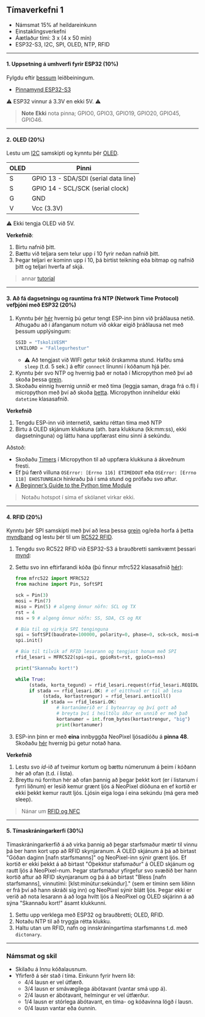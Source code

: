 
## Tímaverkefni 1 

- Námsmat 15% af heildareinkunn
- Einstaklingsverkefni
- Áætlaður tími: 3 x (4 x 50 mín)
- ESP32-S3, I2C, SPI, OLED, NTP, RFID 

---

#### 1. Uppsetning á umhverfi fyrir ESP32 (10%)
Fylgdu eftir [þessum](https://github.com/VESM2VT/ESP32/blob/main/verkefni/Timaverkefni0.md) leiðbeiningum. 

- [Pinnamynd ESP32-S3](https://github.com/Freenove/Freenove_ESP32_S3_WROOM_Board/blob/main/ESP32S3_Pinout.png)

:warning: ESP32 vinnur á 3.3V en ekki 5V. :warning:

> **Note**
> **Ekki** nota pinna; GPIO0, GPIO3, GPIO19, GPIO20, GPIO45, GPIO46. 

<!-- 
> [ESP32](https://lastminuteengineers.com/getting-started-with-esp32/) (önnur týpa) ásamt [ESP32 Pinout útskýringum](https://lastminuteengineers.com/esp32-pinout-reference/).
> ESP32 notast við 3.3V logic levels fyrir samskipti. Það er ekki hægt að vinna með íhluti sem krefjast 5V logic.
-->

---

#### 2. OLED (20%)

Lestu um [I2C](https://www.circuitbasics.com/basics-of-the-i2c-communication-protocol/) samskipti og kynntu þér [OLED](https://www.donskytech.com/micropython-interfacing-with-ssd1306-oled-display/).

OLED | Pinni
--- | ---
S | GPIO 13 - SDA/SDI (serial data line)
S | GPIO 14 - SCL/SCK (serial clock)
G | GND 
V | Vcc (3.3V)

:warning: Ekki tengja OLED við 5V.

**Verkefnið**:
1. Birtu nafnið þitt.
1. Bættu við teljara sem telur upp í 10 fyrir neðan nafnið þitt.
1. Þegar teljari er kominn upp í 10, þá birtist teikning eða bitmap og nafnið þitt og teljari hverfa af skjá.

> annar [tutorial](https://randomnerdtutorials.com/micropython-oled-display-esp32-esp8266/)

<!--
 _notar breytur_
- [ssd1306 library](https://pypi.org/project/micropython-ssd1306/) _nýja safnið (vísað í grein)_
- [ssd1306](https://github.com/VESM3/IOT/blob/main/Kodi/ssd1306.py) micropython safnið frá Adafruit. _read only núna_
- [Adafruit_GFX](https://randomnerdtutorials.com/micropython-ssd1306-oled-scroll-shapes-esp32-esp8266/)  Display Scroll Functions and Draw Shapes _**deprecated**_ <br> 
-->

---

#### 3. Að fá dagsetningu og rauntíma frá NTP (Network Time Protocol) vefþjóni með ESP32 (20%)

1. Kynntu þér [hér](https://docs.micropython.org/en/latest/esp32/quickref.html#wlan) hvernig þú getur tengt ESP-inn þinn við þráðlausa netið. Athugaðu að í áfanganum notum við okkar eigið þráðlausa net með þessum upplýsingum:
     ```python
     SSID = "TskoliVESM"
     LYKILORD = "Fallegurhestur"
     ```
     - ⚠️ Að tengjast við WIFI getur tekið örskamma stund. Hafðu smá `sleep` (t.d. 5 sek.) á eftir `connect` línunni í kóðanum hjá þér.
1. Kynntu þér svo NTP og hvernig það er notað í Micropython með því að skoða þessa [grein](https://bhave.sh/micropython-ntp/).
1. Skoðaðu einnig hvernig unnið er með tíma (leggja saman, draga frá o.fl) í micropython með því að skoða [þetta](https://docs.micropython.org/en/latest/library/time.html). Micropython inniheldur ekki `datetime` klasasafnið.

**Verkefnið**
1. Tengdu ESP-inn við internetið, sæktu réttan tíma með NTP
2. Birtu á OLED skjánum klukkuna (ath. bara klukkuna (kk:mm:ss), ekki dagsetninguna) og láttu hana uppfærast einu sinni á sekúndu.

Aðstoð:
 - Skoðaðu [Timers](https://docs.micropython.org/en/latest/esp32/quickref.html#timers) í Micropython til að uppfæra klukkuna á ákveðnum fresti.
 - Ef þú færð villuna `OSError: [Errno 116] ETIMEDOUT` eða `OSError: [Errno 118] EHOSTUNREACH` hinkraðu þá í smá stund og prófaðu svo aftur.
 - [A Beginner’s Guide to the Python time Module](https://realpython.com/python-time-module/)
 
<!-- 
Birtu tíma og dagsetningu ( dagur, mánuður, ár ) í Serial Monitor miðað við Ísland, sjá [Getting Time From NTP Server With ESP32](https://lastminuteengineers.com/esp32-ntp-server-date-time-tutorial/).

```C++
   ssid     = "TskoliVESM";           
   password = "Fallegurhestur";
```
-->
> Notaðu hotspot í síma ef skólanet virkar ekki.

---

#### 4. RFID (20%)

Kynntu þér SPI samskipti með því að lesa þessa [grein](https://www.circuitbasics.com/basics-of-the-spi-communication-protocol) og/eða horfa á þetta [myndband](https://www.youtube.com/watch?v=ldRkXTBw9_o) og lestu þér til um [RC522 RFID](https://lastminuteengineers.com/how-rfid-works-rc522-arduino-tutorial/). 

1. Tengdu svo RC522 RFID við ESP32-S3 á brauðbretti samkvæmt þessari [mynd](https://raw.githubusercontent.com/VESM3/IOT/main/Myndir/verkefni_1_3_rfid_tenging.png): 
1. Settu svo inn eftirfarandi kóða (þú finnur mfrc522 klasasafnið [hér](https://github.com/cefn/micropython-mfrc522/blob/master/mfrc522.py)):
     ```python
     from mfrc522 import MFRC522
     from machine import Pin, SoftSPI

     sck = Pin(3) 
     mosi = Pin(7)
     miso = Pin(5) # algeng önnur nöfn: SCL og TX
     rst = 4
     nss = 9 # algeng önnur nöfn: SS, SDA, CS og RX

     # Búa til og virkja SPI tenginguna
     spi = SoftSPI(baudrate=100000, polarity=0, phase=0, sck=sck, mosi=mosi, miso=miso)
     spi.init()

     # Búa til tilvik af RFID lesarann og tengjast honum með SPI
     rfid_lesari = MFRC522(spi=spi, gpioRst=rst, gpioCs=nss)

     print("Skannaðu kort!")

     while True:
          (stada, korta_tegund) = rfid_lesari.request(rfid_lesari.REQIDL)
          if stada == rfid_lesari.OK: # ef eitthvað er til að lesa
               (stada, kortastrengur) = rfid_lesari.anticoll()
               if stada == rfid_lesari.OK:
                    # kortanúmerið er í bytearray og því gott að 
                    # breyta því í heiltölu áður en unnið er með það
                    kortanumer = int.from_bytes(kortastrengur, "big")
                    print(kortanumer)
     ```

1. ESP-inn þinn er með **eina** innbyggða NeoPixel ljósadíóðu á **pinna 48**. Skoðaðu [hér](https://docs.micropython.org/en/latest/esp32/quickref.html#neopixel-and-apa106-driver) hvernig þú getur notað hana.

**Verkefnið**
1. Lestu svo *id*-ið af tveimur kortum og bættu númerunum á þeim í kóðann hér að ofan (t.d. í lista).
1. Breyttu nú forritun hér að ofan þannig að þegar þekkt kort (er í listanum í fyrri liðnum) er lesið kemur grænt ljós á NeoPixel díóðuna en ef kortið er ekki þekkt kemur rautt ljós. Ljósin eiga loga í eina sekúndu (má gera með sleep).

<!-- 

Finndu út ID á RFID tagi, sjá [víratengingar og kóða](https://esp32io.com/tutorials/esp32-rfid-nfc). 
1. Tengdu tvö LEDS (rautt og grænt) og RFID tags með RC522 til að auðkenna notanda, sjá [myndband](https://youtu.be/GX_4IAHJzBE) og [kóðadæmi](https://github.com/VESM3/IOT/blob/main/Kodi/RFID_audkenning.ino).

:warning:  Tengdu VCC í 3.3V (ekki 5V) annars skemmur þú RFID

RFID | ESP32
--- | ---
SS | GPIO 5
SCK | GPIO 18
MOSI | GPIO 23
MISO | GPIO 19
IRQ | 
GND | GND
RST | GPIO 27
VCC | **3.3V**
-->

> Nánar um [RFID og NFC](https://github.com/VESM3/IOT/wiki/RFID-og-NFC) <br>

<!--
Skrifaðu nafnið þitt á RFID tag með RC522 RFID. Notaðu lesaðgerð og birtu nafnið í Serial monitor.
fjarlægðu eftirfarandi kóða í les/skrif aðgerðum: `Serial.println(mfrc522.GetStatusCodeName(status));`
-->

---

#### 5. Tímaskráningarkerfi  (30%)

Tímaskráningarkerfið á að virka þannig að þegar starfsmaður mætir til vinnu þá ber hann kort upp að RFID skynjaranum. Á OLED skjánum á þá að birtast "Góðan daginn [nafn starfsmanns]" og NeoPixel-inn sýnir grænt ljós. Ef kortið er ekki þekkt á að birtast "Óþekktur stafsmaður" á OLED skjánum og rautt ljós á NeoPixel-num. Þegar starfsmaður yfirgefur svo svæðið ber hann kortið aftur að RFID skynjaranum og þá á að birtast "Bless [nafn starfsmanns], vinnutími: [klst:mínútur:sekúndur]." (sem er tíminn sem liðinn er frá því að hann skráði sig inn) og NeoPixel sýnir blátt ljós. Þegar ekki er verið að nota lesarann á að loga hvítt ljós á NeoPixel og OLED skjárinn á að sýna "Skannaðu kort!" ásamt klukkunni.

1. Settu upp verklega með ESP32 og brauðbretti; OLED, RFID. 
1. Notaðu NTP til að tryggja rétta klukku. 
2. Haltu utan um RFID, nafn og innskráningartíma starfsmanns t.d. með `dictonary`.

<!--

1. notaðu `id` af RFID tag fyrir auðkenningu. Þegar notandi skráir sig inn þá verður tímaskráning, nafn birtist á OLED og grænt LED logar. Þegar notandi skráir sig út þá á að birtast á OLED nafn og viðverutíminn ( frá innskráningu ) og rautt LED logar. 
 

Demo:
- [Toggle LED with NFC Tag and PIN](https://www.hackster.io/wesee/toggle-led-with-nfc-tag-and-pin-57f894)
- [Build your own Raspberry Pi RFID Attendance System](https://pimylifeup.com/raspberry-pi-rfid-attendance-system/)
- [Attendance System Using Raspberry Pi and NFC Tag Reader](https://www.instructables.com/id/Attendance-system-using-Raspberry-Pi-and-NFC-Tag-r/).
-->

---

### Námsmat og skil

- Skilaðu á Innu kóðalausnum.
- Yfirferð á sér stað í tíma. Einkunn fyrir hvern lið: 
    - 4/4 lausn er vel útfærð.
    - 3/4 lausn er smávægilega ábótavant (vantar smá upp á).
    - 2/4 lausn er ábótavant, helmingur er vel útfærður.
    - 1/4 lausn er stórlega ábótavant, en tíma- og kóðavinna lögð í lausn.
    - 0/4 lausn vantar eða óunnin.


